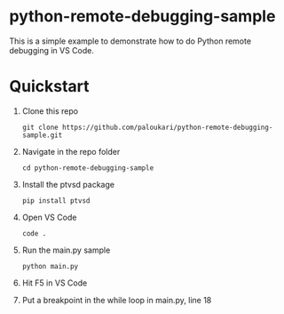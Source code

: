 # python-remote-debugging-sample
This is a simple example to demonstrate how to do Python remote debugging in VS Code.

# Quickstart 


1. Clone this repo

    `git clone https://github.com/paloukari/python-remote-debugging-sample.git`
    
1. Navigate in the repo folder

    `cd python-remote-debugging-sample`

1. Install the ptvsd package

    `pip install ptvsd`

1. Open VS Code

    `code .`

1. Run the main.py sample
  
    `python main.py`

1. Hit F5 in VS Code

1. Put a breakpoint in the while loop in main.py, line 18
